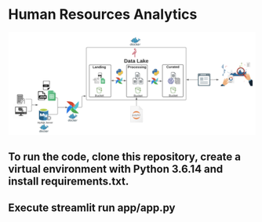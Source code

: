 # Human Resources Analytics

<p align="center">
  <img src="https://github.com/dubergonzoni/human-resources-analytics/blob/main/overview-solucao.png" >
</p>

<h2>To run the code, clone this repository, create a virtual environment with Python 3.6.14 and install requirements.txt.</h2>
<h2>Execute streamlit run app/app.py</h2>
